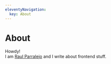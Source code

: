 ```yaml
---
eleventyNavigation:
  key: About
---
```

# About

Howdy!  
I am [Raul Parralejo](https://github.com/raohmaru) and I write about frontend stuff.
